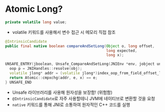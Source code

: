 # Atomic Long?

```java
private volatile long value;
```

- volatile 키워드를 사용해서 변수 접근 시 메모리 직접 참조

```java
@IntrinsicCandidate
public final native boolean compareAndSetLong(Object o, long offset,
                                              long expected,
                                              long x);
```
```cpp
UNSAFE_ENTRY(jboolean, Unsafe_CompareAndSetLong(JNIEnv *env, jobject unsafe, jobject obj, jlong offset, jlong e, jlong x)) {
  oop p = JNIHandles::resolve(obj);
  volatile jlong* addr = (volatile jlong*)index_oop_from_field_offset_long(p, offset);
  return Atomic::cmpxchg(addr, e, x) == e;
} UNSAFE_END
```

- Unsafe 라이브러리를 사용해 원자성을 보장함! (위험함)
- `@IntrinsicCandidate`로 자주 사용할테니 JVM에 네이티브로 변환할 것을 요청
- `native` 키워드를 통해 JNI로 소통하여 원자적인 C++ 코드를 실행